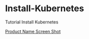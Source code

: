 # Install-Kubernetes
Tutorial Install Kubernetes

[Product Name Screen Shot](https://logos-download.com/wp-content/uploads/2018/09/Kubernetes_Logo.png)
